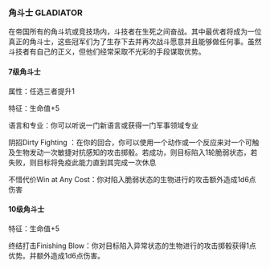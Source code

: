 ### 角斗士 GLADIATOR

在帝国所有的角斗坑或竞技场内，斗技者在生死之间奋战。其中最优者将成为一位真正的角斗士，这些冠军们为了生存下去并再次战斗愿意并且能够做任何事。虽然斗技者有自己的正义，但他们经常采取不光彩的手段谋取优势。

#### 7级角斗士

属性：任选三者提升1

特征：生命值+5

语言和专业：你可以听说一门新语言或获得一门军事领域专业

阴招Dirty Fighting
：在你的回合，你可以使用一个动作或一个反应来对一个可触及生物发动一次敏捷对抗感知的攻击掷骰。若成功，则目标陷入1轮脆弱状态，若失败，则目标将免疫此能力直到其完成一次休息

不惜代价Win at Any
Cost：你对陷入脆弱状态的生物进行的攻击额外造成1d6点伤害

#### 10级角斗士

特征：生命值+5

终结打击Finishing
Blow：你对目标陷入异常状态的生物进行的攻击掷骰获得1点优势。并额外造成1d6点伤害。
